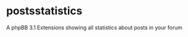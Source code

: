 postsstatistics
===============

A phpBB 3.1 Extensions showing all statistics about posts in your forum
